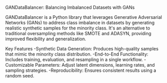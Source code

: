 GANDataBalancer: Balancing Imbalanced Datasets with GANs

GANDataBalancer is a Python library that leverages Generative Adversarial Networks (GANs) to address class imbalance in datasets by generating realistic synthetic samples for the minority class. It's an alternative to traditional oversampling methods like SMOTE and ADASYN, providing improved flexibility and generalization.

Key Features
-Synthetic Data Generation: Produces high-quality samples that mimic the minority class distribution.
-End-to-End Functionality: Includes training, evaluation, and resampling in a single workflow.
-Customizable Parameters: Adjust latent dimensions, learning rates, and sampling strategies.
-Reproducibility: Ensures consistent results using a random seed.
